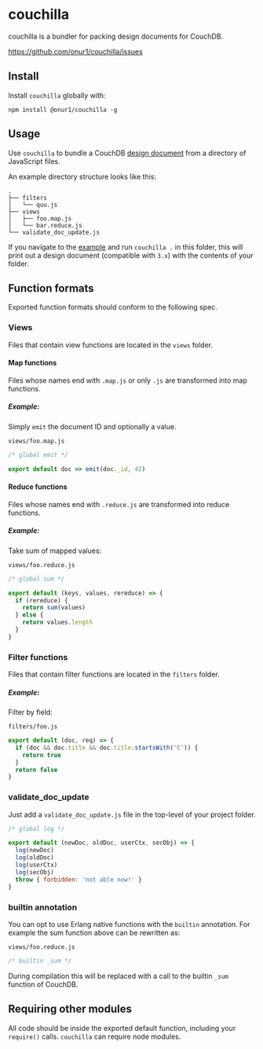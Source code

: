 # couchilla

couchilla is a bundler for packing design documents for CouchDB.

https://github.com/onur1/couchilla/issues

## Install

Install `couchilla` globally with:

```
npm install @onur1/couchilla -g
```

## Usage

Use `couchilla` to bundle a CouchDB [design document](https://docs.couchdb.org/en/stable/ddocs/ddocs.html) from a directory of JavaScript files.

An example directory structure looks like this:

```
.
├── filters
│   └── quu.js
├── views
│   ├── foo.map.js
│   └── bar.reduce.js
└── validate_doc_update.js
```

If you navigate to the [example](./example) and run `couchilla .` in this folder, this will print out a design document (compatible with `3.x`) with the contents of your folder.

## Function formats

Exported function formats should conform to the following spec.

### Views

Files that contain view functions are located in the `views` folder.

#### Map functions

Files whose names end with `.map.js` or only `.js` are transformed into map functions.

##### Example:

Simply `emit` the document ID and optionally a value.

`views/foo.map.js`

```js
/* global emit */

export default doc => emit(doc._id, 42)
```

#### Reduce functions

Files whose names end with `.reduce.js` are transformed into reduce functions.

##### Example:

Take sum of mapped values:

`views/foo.reduce.js`

```js
/* global sum */

export default (keys, values, rereduce) => {
  if (rereduce) {
    return sum(values)
  } else {
    return values.length
  }
}
```

### Filter functions

Files that contain filter functions are located in the `filters` folder.

##### Example:

Filter by field:

`filters/foo.js`

```js
export default (doc, req) => {
  if (doc && doc.title && doc.title.startsWith('C')) {
    return true
  }
  return false
}
```

### validate_doc_update

Just add a `validate_doc_update.js` file in the top-level of your project folder.

```js
/* global log */

export default (newDoc, oldDoc, userCtx, secObj) => {
  log(newDoc)
  log(oldDoc)
  log(userCtx)
  log(secObj)
  throw { forbidden: 'not able now!' }
}
```

### builtin annotation

You can opt to use Erlang native functions with the `builtin` annotation. For example the sum function above can be rewritten as:

`views/foo.reduce.js`

```js
/* builtin _sum */
```

During compilation this will be replaced with a call to the builtin `_sum` function of CouchDB.

## Requiring other modules

All code should be inside the exported default function, including your `require()` calls. `couchilla` can require node modules.
